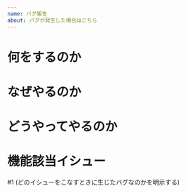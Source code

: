 ```yaml
---
name: バグ報告
about: バグが発生した場合はこちら
---
```


# 何をするのか

# なぜやるのか

# どうやってやるのか

# 機能該当イシュー
#1
(どのイシューをこなすときに生じたバグなのかを明示する)
